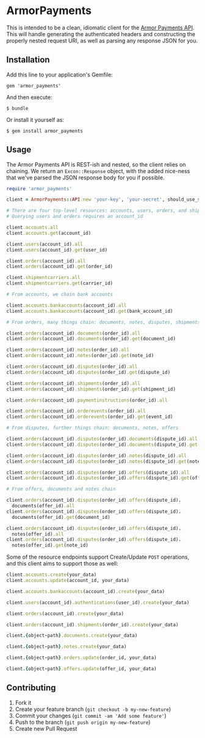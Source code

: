 # ArmorPayments

This is intended to be a clean, idiomatic client for the [Armor Payments API](http://armorpayments.com/api/index.html). This will handle generating the authenticated headers and constructing the properly nested request URI, as well as parsing any response JSON for you.

## Installation

Add this line to your application's Gemfile:

    gem 'armor_payments'

And then execute:

    $ bundle

Or install it yourself as:

    $ gem install armor_payments

## Usage

The Armor Payments API is REST-ish and nested, so the client relies on chaining. We return an `Excon::Response` object, with the added nice-ness that we've parsed the JSON response body for you if possible.

```ruby
require 'armor_payments'

client = ArmorPayments::API.new 'your-key', 'your-secret', should_use_sandbox

# There are four top-level resources: accounts, users, orders, and shipmentcarriers
# Querying users and orders requires an account_id

client.accounts.all
client.accounts.get(account_id)

client.users(account_id).all
client.users(account_id).get(user_id)

client.orders(account_id).all
client.orders(account_id).get(order_id)

client.shipmentcarriers.all
client.shipmentcarriers.get(carrier_id)

# From accounts, we chain bank accounts

client.accounts.bankaccounts(account_id).all
client.accounts.bankaccounts(account_id).get(bank_account_id)

# From orders, many things chain: documents, notes, disputes, shipments, payment instructions, order events

client.orders(account_id).documents(order_id).all
client.orders(account_id).documents(order_id).get(document_id)

client.orders(account_id).notes(order_id).all
client.orders(account_id).notes(order_id).get(note_id)

client.orders(account_id).disputes(order_id).all
client.orders(account_id).disputes(order_id).get(dispute_id)

client.orders(account_id).shipments(order_id).all
client.orders(account_id).shipments(order_id).get(shipment_id)

client.orders(account_id).paymentinstructions(order_id).all

client.orders(account_id).orderevents(order_id).all
client.orders(account_id).orderevents(order_id).get(event_id)

# From disputes, further things chain: documents, notes, offers

client.orders(account_id).disputes(order_id).documents(dispute_id).all
client.orders(account_id).disputes(order_id).documents(dispute_id).get(document_id)

client.orders(account_id).disputes(order_id).notes(dispute_id).all
client.orders(account_id).disputes(order_id).notes(dispute_id).get(note_id)

client.orders(account_id).disputes(order_id).offers(dispute_id).all
client.orders(account_id).disputes(order_id).offers(dispute_id).get(offer_id)

# From offers, documents and notes chain

client.orders(account_id).disputes(order_id).offers(dispute_id).
  documents(offer_id).all
client.orders(account_id).disputes(order_id).offers(dispute_id).
  documents(offer_id).get(document_id)

client.orders(account_id).disputes(order_id).offers(dispute_id).
  notes(offer_id).all
client.orders(account_id).disputes(order_id).offers(dispute_id).
  notes(offer_id).get(note_id)
```

Some of the resource endpoints support Create/Update `POST` operations, and this client aims to support those as well:

```ruby
client.accounts.create(your_data)
client.accounts.update(account_id, your_data)

client.accounts.bankaccounts(account_id).create(your_data)

client.users(account_id).authentications(user_id).create(your_data)

client.orders(account_id).create(your_data)

client.orders(account_id).shipments(order_id).create(your_data)

client.{object-path}.documents.create(your_data)

client.{object-path}.notes.create(your_data)

client.{object-path}.orders.update(order_id, your_data)

client.{object-path}.offers.update(offer_id, your_data)
```

## Contributing

1. Fork it
2. Create your feature branch (`git checkout -b my-new-feature`)
3. Commit your changes (`git commit -am 'Add some feature'`)
4. Push to the branch (`git push origin my-new-feature`)
5. Create new Pull Request

